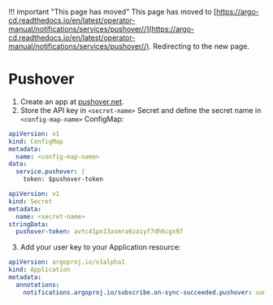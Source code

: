 <meta http-equiv="refresh" content="1; url='https://argo-cd.readthedocs.io/en/latest/operator-manual/notifications/services/pushover/'" />

!!! important "This page has moved"
    This page has moved to [https://argo-cd.readthedocs.io/en/latest/operator-manual/notifications/services/pushover//](https://argo-cd.readthedocs.io/en/latest/operator-manual/notifications/services/pushover//). Redirecting to the new page.

# Pushover

1. Create an app at [pushover.net](https://pushover.net/apps/build).
2. Store the API key in `<secret-name>` Secret and define the secret name in `<config-map-name>` ConfigMap:

```yaml
apiVersion: v1
kind: ConfigMap
metadata:
  name: <config-map-name>
data:
  service.pushover: |
    token: $pushover-token
```

```yaml
apiVersion: v1
kind: Secret
metadata:
  name: <secret-name>
stringData:
  pushover-token: avtc41pn13asmra6zaiyf7dh6cgx97
```

3. Add your user key to your Application resource:

```yaml
apiVersion: argoproj.io/v1alpha1
kind: Application
metadata:
  annotations:
    notifications.argoproj.io/subscribe.on-sync-succeeded.pushover: uumy8u4owy7bgkapp6mc5mvhfsvpcd
```